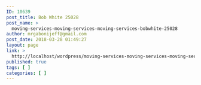 ```yaml
---
ID: 10639
post_title: Bob White 25028
post_name: >
  moving-services-moving-services-moving-services-bobwhite-25028
author: mrgabonijeff@gmail.com
post_date: 2018-03-28 01:49:27
layout: page
link: >
  http://localhost/wordpress/moving-services-moving-services-moving-services-bobwhite-25028/
published: true
tags: [ ]
categories: [ ]
---
```

